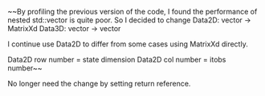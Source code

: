 ~~By profiling the previous version of the code, I found the performance of nested std::vector is quite poor. So I decided to change 
Data2D: vector<vectorXd> -> MatrixXd
Data3D: vector<Data2D>   -> vector<MatrixXd>

I continue use Data2D to differ from some cases using MatrixXd directly. 

Data2D row number = state dimension
Data2D col number = itobs number~~

No longer need the change by setting return reference.